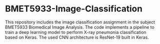 # BMET5933-Image-Classification

This repository includes the image classification assignment in the subject BMET5933 Biomedical Image Analysis. The code implements a pipeline to train a deep learning model to perform X-ray pneumonia classification based on Keras. The used CNN architecture is ResNet-19 built in Keras. 
